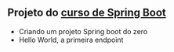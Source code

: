 ## Projeto do [curso de Spring Boot](https://www.udemy.com/course/spring-boot-expert)

- Criando um projeto Spring boot do zero
- Hello World, a primeira endpoint
